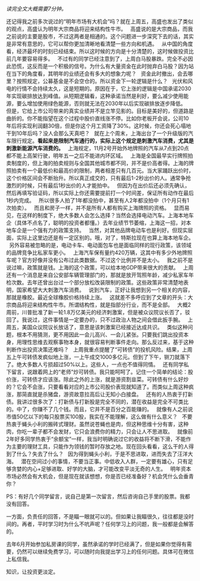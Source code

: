 *读完全文大概需要7分钟。*
  
还记得我之前多次说过的“明年市场有大机会”吗？就在上周五，高盛也发出了类似的观点，高盛认为明年大宗商品将迎来结构性牛市。
 
高盛说的是大宗商品，而我之前说的主要是股市，不过这两者是相通的。这个问题进一步深究下去的话，其实是非常有意思的，它可以帮你更加清晰地看清楚一些方向和机遇。
 
从中国的角度看，经济最坏的时刻已经结束。所以这时候的方向是十分清楚的，这时候做投资比前几年要容易得多。
 
不过有的同学已经注意到了，上周白马股暴跌。完全不必因此恐慌，这反而是一个积极的信号。为什么有大量资金在此时抛弃白马股？因为站在当下的角度看，其明年的业绩还会有多大的想象力呢？
 
资金此时撤出，会去哪里？按照规定，公募基金是不会空仓的。所以资金下一轮逻辑是什么？
 
光伏和风电的行情不会持续太久，这是短期的。原因在于，它上涨的逻辑是中国承诺2030年实现碳排放达到峰值。从短期逻辑看，这种承诺当然是利好，要么减少使用能源，要么增加使用绿色能源，否则就无法在2030年以后实现碳排放逐步降低。
 
但是，它给上市公司带来的真实业绩并不是立竿见影的。目标是美好的，但道路是曲折的。你不能指望在这个过程中股价直线涨不停。比如你老板开会说，公司10年后将实现利润翻30倍，但是你这个月工资降了30%。这时候，你还会死心塌地干到10年后吗？没人会那么天真吧？
 
就在上个周末，上海出台了一个升级版的汽车限行规定。**看起来是限制汽车通行的，实际上这个规定是刺激汽车消费，尤其是刺激新能源汽车消费的。**
 
上海规定，11月2号开始外地牌照的汽车从7点到20点都不能上高架行驶，明年五一之后不能进内环区域。
 
上海是全国最早实行牌照拍卖制度的，但上海的拍卖规则与全国其他城市都不同，并不是价高者得。上海的牌照拍卖有一个最低价和最高价的限制，两者相差只有几百元。当大家踊跃出价时，这个价格区间会不断抬升。所以真正成交的，只有最后1-2秒出价的人。通常争抢激烈的时候，只有最后1秒出价的人才能拍中。
 
但因为在出价后还必须先确认，然后再填写验证码，所以实际上你还需要提前打一个时间差，保证所有动作在最后1秒内完成。
 
所以很多人拍了1年都没拍中，甚至有人2年都没拍中（1个月只有1次拍卖）。
 
而且和房子一样，并不是所有人都有购买上海牌照的资格。
 
显而易见，在这样的制度下，绝大多数人会怎么选择？当然会选择电动汽车。上海本地车企（具体不点名了，聪明的投资者都懂。）去年业绩节节萎缩，上海这一招，对本地车企是一个强有力的政策支持。
 
当然，对其他品牌电动车也是利好。但现实层面，实际上这里边还是有一定区别的。哦，对了，特斯拉现在也算上海本地车企。
 
另外容易被忽略的是，电动卡车、电动面包车也是面临同样的现行政策，该领域的品牌竞争比私家车更小。
 
上海汽车保有量约420万辆，这其中有多少外地牌照车呢？官方好像并没有公布过此类数据。不过这个比例并不是太小。
 
我之前不是说过嘛，政策就是钱。上海的这个政策，可以给本地GDP带来很大的贡献。
 
上周还有一个消息是来自公安部车辆管理部门的，那就是放开驾照年龄，减少私家车年检次数。去年还曾出台过一个部分放松改装限制的政策。这些政策非常清楚地表明，国家希望大大刺激汽车消费。
 
说到汽车，正好让我想到另一个相关的内容，那就是橡胶。最近全球橡胶价格持续上涨。
 
这就差不多呼应到了文章的开头：大宗商品将迎来结构性牛市。所谓结构性，就是指部分行业，而不是全部。
 
大概2周前，川普批准了新一轮1.8万亿美元的经济刺激案，但是被众议院议长否了，驳回了。我说过，这件事情是一定要办的，只不过政治人物之间会借此扳手腕。
 
上周五，美国众议院议长放话了，意思是该刺激案已经接近达成共识。
 
类似这种问题，根本不用猜测，更不用因此一会儿高兴、一会儿紧张。只要我们跳出投资本身，用理性思维去观察事物本身，就很容易判断事件走向。那么反过来，基于这种判断作出投资决策还难吗？
 
上周我重点提醒了“可转债”的投机风险。结果，上周五上午可转债发疯似地上涨，一上午成交1000多亿元。但到了下午，铡刀就落下了。绝大多数人亏损超过50%以上。这些人，一点也不值得同情。
 
还有同学私下留言，说跟着网上的“老师”炒可转债。我只能呵呵了。记住一个简单的结论：股价涨，可转债才应该涨。除此之外的上涨，就是游资割韭菜。可转债有什么好炒的？它会不会涨，只要看看对应的上市公司股价表现就知道了。而类似上周这种疯涨，那简直就是杀猪盘，游资故意拉高后让无知小白接盘。
 
还有的人热衷于打新债。我讲过很多次了：打新债与打新股是完全不同的，潜在收益是完全不可类比的。中了，你赚不了几个钱。而且，它并不是百分之百能赚的。
 
就像有人之前说市值50亿以下的每只股票买100股，我实在不能理解，这么做有什么意义？
 
不要热衷于蝇头小利的搬砖式理财。虽然说苍蝇也是肉，但这种思维十分有害，这种肉，你吃一辈子都不会发财，它只会浪费你的精力，只会让人不思进取。
 
就像前2年好多同学热衷于“余额宝”一样，我当时明确说过它的收益将不断下滑，不能作为主要的理财工具，只能作为领钱的暂时存放之地。现在回头看看，这么干的人得到了什么？失去了什么？
 
因为得到蝇头小利，于是不思进取，进而失去了汪洋大海。
 
潜在空间过小的事情，不要当正事。中低收入人群，一定要有雄心，只有足够贪婪的内心+足够进取、好学的大脑，才可能改变平淡无奇的人生。
 
明年资本市场必然会有大机会，但是现在就该想想，你是否已经准备好？机会凭什么会垂青你？
  
PS：有好几个同学留言，说自己是第一次留言，然后咨询自己手里的股票。我都没有回答。
  
一方面，负责任的回答，不是瞄一眼就可以的。但如果让我瞄很久，往往都是没时间的。再者，平时学习时为什么不吭声呢？任何学习上的问题，我一般都是会解答的。
  
去年6月开始参加私房课的同学，虽然承诺的学时已经满了，但是如果你觉得有需要，仍然可以继续免费学习，可以随时向我提出学习上的任何问题。具体可在微信上私信我。
  
知识，让投资更淡定。